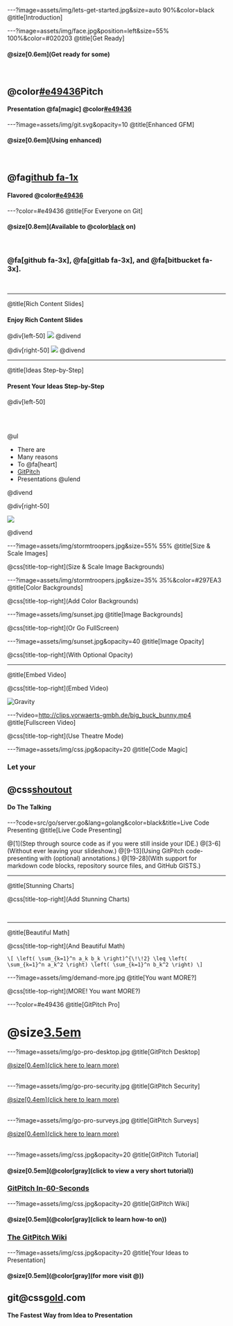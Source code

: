 ---?image=assets/img/lets-get-started.jpg&size=auto 90%&color=black
@title[Introduction]

---?image=assets/img/face.jpg&position=left&size=55% 100%&color=#020203
@title[Get Ready]

#### @size[0.6em](Get ready for some)

<br>

## @color[#e49436](Git)Pitch
#### Presentation @fa[magic] @color[#e49436](Magic)

---?image=assets/img/git.svg&opacity=10
@title[Enhanced GFM]

#### @size[0.6em](Using enhanced)

<br>

## @fa[github fa-1x](GitHub)
#### Flavored @color[#e49436](Markdown)

---?color=#e49436
@title[For Everyone on Git]

#### @size[0.8em](Available to @color[black](everyone) on)

<br>

### @fa[github fa-3x], @fa[gitlab fa-3x], and @fa[bitbucket fa-3x].

<br>

---
@title[Rich Content Slides]

#### Enjoy Rich Content Slides

@div[left-50]
![](assets/img/de-los-muertos.jpg)
@divend

@div[right-50]
![](assets/img/daftpunkocat.gif)
@divend

---
@title[Ideas Step-by-Step]

#### Present Your Ideas Step-by-Step

@div[left-50]

<br><br>

@ul
- There are
- Many reasons
- To @fa[heart]
- [GitPitch](https://gitpitch.com)
- Presentations
@ulend

@divend

@div[right-50]

![](assets/img/daftpunkocat.gif)

@divend

---?image=assets/img/stormtroopers.jpg&size=55% 55%
@title[Size & Scale Images]

@css[title-top-right](Size & Scale Image Backgrounds)

---?image=assets/img/stormtroopers.jpg&size=35% 35%&color=#297EA3
@title[Color Backgrounds]

@css[title-top-right](Add Color Backgrounds)

---?image=assets/img/sunset.jpg
@title[Image Backgrounds]

@css[title-top-right](Or Go FullScreen)

---?image=assets/img/sunset.jpg&opacity=40
@title[Image Opacity]

@css[title-top-right](With Optional Opacity)

---
@title[Embed Video]

@css[title-top-right](Embed Video)

![Gravity](https://player.vimeo.com/video/125471012)

---?video=http://clips.vorwaerts-gmbh.de/big_buck_bunny.mp4
@title[Fullscreen Video]

@css[title-top-right](Use Theatre Mode)

---?image=assets/img/css.jpg&opacity=20
@title[Code Magic]

### Let your
## @css[shoutout](Code)
#### Do The Talking

---?code=src/go/server.go&lang=golang&color=black&title=Live Code Presenting
@title[Live Code Presenting]

@[1](Step through source code as if you were still inside your IDE.)
@[3-6](Without ever leaving your slideshow.)
@[9-13](Using GitPitch code-presenting with (optional) annotations.)
@[19-28](With support for markdown code blocks, repository source files, and GitHub GISTS.)

---
@title[Stunning Charts]

@css[title-top-right](Add Stunning Charts)

<br>

<canvas data-chart="line">
<!--
{
 "data": {
  "labels": ["January"," February"," March"," April"," May"," June"," July"],
  "datasets": [
   {
    "data":[65,59,80,81,56,55,40],
    "label":"My first dataset","backgroundColor":"rgba(20,220,220,.8)"
   },
   {
    "data":[28,48,40,19,86,27,90],
    "label":"My second dataset","backgroundColor":"rgba(220,120,120,.8)"
   }
  ]
 },
 "options": { "responsive": "true" }
}
-->
</canvas>

---
@title[Beautiful Math]

@css[title-top-right](And Beautiful Math)

`\[
\left( \sum_{k=1}^n a_k b_k \right)^{\!\!2} \leq
 \left( \sum_{k=1}^n a_k^2 \right) \left( \sum_{k=1}^n b_k^2 \right)
\]`

---?image=assets/img/demand-more.jpg
@title[You want MORE?]

@css[title-top-right](MORE! You want MORE?)

---?color=#e49436
@title[GitPitch Pro]

# @size[3.5em](OK)

---?image=assets/img/go-pro-desktop.jpg
@title[GitPitch Desktop]

[@size[0.4em](click here to learn more)](https://gitpitch.com/desktop)
<br><br>

---?image=assets/img/go-pro-security.jpg
@title[GitPitch Security]

[@size[0.4em](click here to learn more)](https://gitpitch.com/security)
<br><br>

---?image=assets/img/go-pro-surveys.jpg
@title[GitPitch Surveys]

[@size[0.4em](click here to learn more)](https://gitpitch.com/surveys)
<br><br>

---?image=assets/img/css.jpg&opacity=20
@title[GitPitch Tutorial]

#### @size[0.5em](@color[gray](click to view a very short tutorial))
### [GitPitch In-60-Seconds](https://github.com/gitpitch/gitpitch/wiki)

---?image=assets/img/css.jpg&opacity=20
@title[GitPitch Wiki]

#### @size[0.5em](@color[gray](click to learn how-to on))
### [The GitPitch Wiki](https://github.com/gitpitch/gitpitch/wiki)

---?image=assets/img/css.jpg&opacity=20
@title[Your Ideas to Presentation]

#### @size[0.5em](@color[gray](for more visit @))
## git@css[gold](pitch).com

#### The Fastest Way from Idea to Presentation

